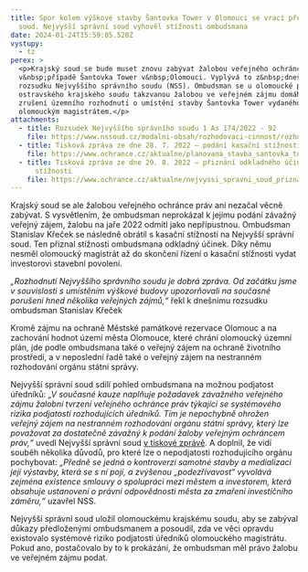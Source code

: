 ```yaml
---
title: Spor kolem výškové stavby Šantovka Tower v Olomouci se vrací před krajský
  soud. Nejvyšší správní soud vyhověl stížnosti ombudsmana
date: 2024-01-24T15:59:05.528Z
vystupy:
  - tz
perex: >
  <p>Krajský soud se bude muset znovu zabývat žalobou veřejného ochránce práv
  v&nbsp;případě Šantovka Tower v&nbsp;Olomouci. Vyplývá to z&nbsp;dnešního
  rozsudku Nejvyššího správního soudu (NSS). Ombudsman se u olomoucké pobočky
  ostravského krajského soudu takzvanou žalobou ve veřejném zájmu domáhal
  zrušení územního rozhodnutí o umístění stavby Šantovka Tower vydaného
  olomouckým magistrátem.</p>
attachments:
  - title: Rozsudek Nejvyššího správního soudu 1 As 174/2022 - 92
    file: https://www.nssoud.cz/modalni-obsah/rozhodovaci-cinnost/rozhodnuti-379626?cHash=08b349fc9475773a337e4dbb5740032e
  - title: Tisková zpráva ze dne 28. 7. 2022 – podání kasační stížnosti
    file: https://www.ochrance.cz/aktualne/planovana_stavba_santovka_tower_v_olomouci_miri_k_nejvyssimu_spravnimu_soudu_ombudsman_podal_kasacni_stiznost/
  - title: Tisková zpráva ze dne 29. 8. 2022 – přiznání odkladného účinku kasační
      stížnosti
    file: https://www.ochrance.cz/aktualne/nejvyssi_spravni_soud_priznal_odkladny_ucinek_kasacni_stiznosti_ombudsmana_v_pripade_olomoucke_santovka_tower/
---
```

<p>Krajský soud se ale žalobou veřejného ochránce práv ani nezačal věcně zabývat. S&nbsp;vysvětlením, že ombudsman neprokázal k&nbsp;jejímu podání závažný veřejný zájem, žalobu na jaře 2022 odmítl jako nepřípustnou. Ombudsman Stanislav Křeček se následně obrátil s&nbsp;kasační stížností na Nejvyšší správní soud. Ten přiznal stížnosti ombudsmana odkladný účinek. Díky němu nesměl olomoucký magistrát až do skončení řízení o kasační stížnosti vydat investorovi stavební povolení. &nbsp;</p>

<p><em>&bdquo;Rozhodnutí Nejvyššího správního soudu je dobrá zpráva. Od začátku jsme v&nbsp;souvislosti s umístěním výškové budovy upozorňovali na současné porušení hned několika veřejných zájmů,&ldquo;</em> řekl k dnešnímu&nbsp;rozsudku ombudsman Stanislav Křeček</p>

<p>Kromě zájmu na ochraně Městské památkové rezervace Olomouc a na zachování hodnot území města Olomouce, které chrání olomoucký územní plán, jde podle ombudsmana také o veřejný zájem na ochraně životního prostředí, a v&nbsp;neposlední řadě také o veřejný zájem na nestranném rozhodování orgánu státní správy.</p>

<p>Nejvyšší správní soud sdílí pohled&nbsp;ombudsmana na možnou podjatost úředníků: <em>&bdquo;V&nbsp;současné kauze naplňuje požadavek závažného veřejného zájmu žalobní tvrzení veřejného ochránce práv týkající se systémového rizika podjatosti rozhodujících úředníků. Tím je nepochybně ohrožen veřejný zájem na nestranném rozhodování orgánu státní správy, který lze považovat za dostatečně závažný k&nbsp;podání žaloby veřejným ochráncem práv,&ldquo; </em>uvedl Nejvyšší správní soud <a href="https://www.nssoud.cz/aktualne/tiskove-zpravy/detail/krajsky-soud-se-bude-muset-znovu-zabyvat-zalobou-verejneho-ochrance-prav-ve-veci-umisteni-stavby-santovka-tower-v-olomouci">v&nbsp;tiskové zprávě</a>. A doplnil, že vidí souběh několika důvodů, pro které lze o nepodjatosti rozhodujícího orgánu pochybovat: <em>&bdquo;Předně se jedná o kontroverzi samotné stavby a medializaci její výstavby, která se s&nbsp;ní pojí, a zvýšenou &bdquo;podezřívavost&ldquo; vyvolává zejména existence smlouvy o spolupráci mezi městem a investorem, která obsahuje ustanovení o právní odpovědnosti města za zmaření investičního záměru,&ldquo;</em> uzavřel NSS.</p>

<p>Nejvyšší správní soud uložil olomouckému krajskému soudu, aby se zabýval důkazy předloženými ombudsmanem a posoudil, zda ve věci opravdu existovalo systémové riziko podjatosti úředníků olomouckého magistrátu. Pokud ano, postačovalo by to k&nbsp;prokázání, že ombudsman měl právo žalobu ve veřejném zájmu podat.</p>
